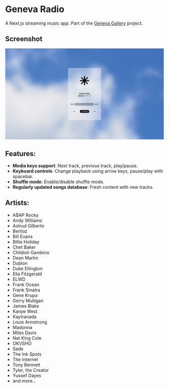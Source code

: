 # Geneva Radio

A Next.js streaming music app. Part of the [Geneva Gallery](https://geneva-gallery.netlify.app) project.

## Screenshot
![App Screenshot](https://raw.githubusercontent.com/markovvpavel/geneva-radio/refs/heads/main/public/images/screenshot.png)

## Features:
- **Media keys support**: Next track, previous track, play/pause.
- **Keyboard controls**: Change playback using arrow keys, pause/play with spacebar.
- **Shuffle mode**: Enable/disable shuffle mode.
- **Regularly updated songs database**: Fresh content with new tracks.

## Artists:
- A$AP Rocky
- Andy Williams
- Astrud Gilberto
- Berlioz
- Bill Evans
- Billie Holiday
- Chet Baker
- Childish Gambino
- Dean Martin
- Dublon
- Duke Ellington
- Ella Fitzgerald
- ELWD
- Frank Ocean
- Frank Sinatra
- Gene Krupa
- Gerry Mulligan
- James Blake
- Kanye West
- Kaytranada
- Louis Armstrong
- Madonna
- Miles Davis
- Nat King Cole
- OKVSHO
- Sade
- The Ink Spots
- The Internet
- Tony Bennett
- Tyler, the Creator
- Yussef Dayes
- and more...
